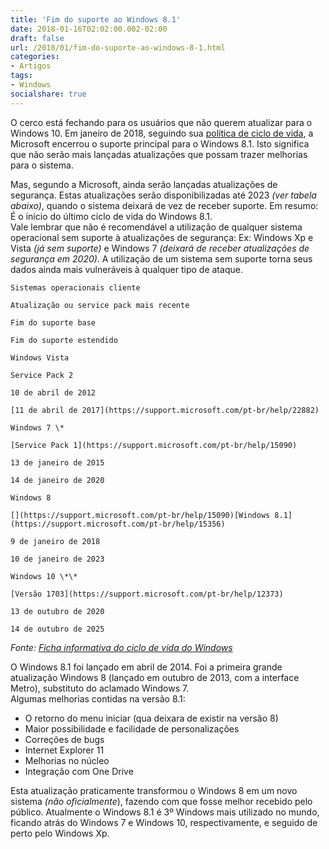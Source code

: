 ```yaml
---
title: 'Fim do suporte ao Windows 8.1'
date: 2018-01-16T02:02:00.002-02:00
draft: false
url: /2018/01/fim-do-suporte-ao-windows-8-1.html
categories:
- Artigos
tags: 
- Windows
socialshare: true
---
```


O cerco está fechando para os usuários que não querem atualizar para o Windows 10. Em janeiro de 2018, seguindo sua [política de ciclo de vida](https://support.microsoft.com/pt-br/lifecycle), a Microsoft encerrou o suporte principal para o Windows 8.1. Isto significa que não serão mais lançadas atualizações que possam trazer melhorias para o sistema.

<!--more-->  

Mas, segundo a Microsoft, ainda serão lançadas atualizações de segurança. Estas atualizações serão disponibilizadas até 2023 _(ver tabela abaixo)_, quando o sistema deixará de vez de receber suporte. Em resumo: É o início do último ciclo de vida do Windows 8.1.  
Vale lembrar que não é recomendável a utilização de qualquer sistema operacional sem suporte à atualizações de segurança: Ex: Windows Xp e Vista _(já sem suporte)_ e Windows 7 _(deixará de receber atualizações de segurança em 2020)_. A utilização de um sistema sem suporte torna seus dados ainda mais vulneráveis à qualquer tipo de ataque.  
  
~~~
Sistemas operacionais cliente

Atualização ou service pack mais recente

Fim do suporte base

Fim do suporte estendido

Windows Vista

Service Pack 2

10 de abril de 2012

[11 de abril de 2017](https://support.microsoft.com/pt-br/help/22882)

Windows 7 \*

[﻿Service Pack 1](https://support.microsoft.com/pt-br/help/15090)

13 de janeiro de 2015

14 de janeiro de 2020  

Windows 8

[﻿](https://support.microsoft.com/pt-br/help/15090)[﻿Windows 8.1](https://support.microsoft.com/pt-br/help/15356)﻿

9 de janeiro de 2018 

10 de janeiro de 2023

Windows 10 \*\*

[Versão 1703](https://support.microsoft.com/pt-br/help/12373)

13 de outubro de 2020

14 de outubro de 2025
~~~
_Fonte: [Ficha informativa do ciclo de vida do Windows](https://support.microsoft.com/pt-br/help/13853/windows-lifecycle-fact-sheet)_

  

O Windows 8.1 foi lançado em abril de 2014. Foi a primeira grande atualização Windows 8 (lançado em outubro de 2013, com a interface Metro), substituto do aclamado Windows 7.  
Algumas melhorias contidas na versão 8.1:  

*   O retorno do menu iniciar (qua deixara de existir na versão 8)
*   Maior possibilidade e facilidade de personalizações
*   Correções de bugs
*   Internet Explorer 11
*   Melhorias no núcleo
*   Integração com One Drive

Esta atualização praticamente transformou o Windows 8 em um novo sistema _(não oficialmente_), fazendo com que fosse melhor recebido pelo público. Atualmente o Windows 8.1 é 3º Windows mais utilizado no mundo, ficando atrás do Windows 7 e Windows 10, respectivamente, e seguido de perto pelo Windows Xp.
